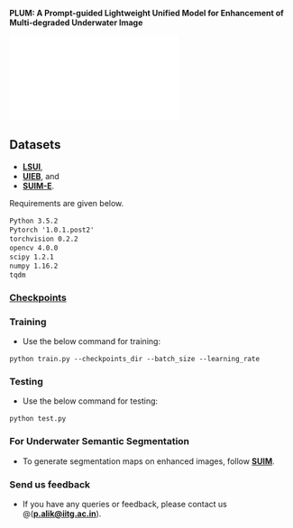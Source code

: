 **PLUM: A Prompt-guided Lightweight Unified Model for Enhancement of Multi-degraded Underwater Image** 

![Block](PLUM_3.pdf)

## Datasets
  - [**LSUI**](https://drive.google.com/file/d/10gD4s12uJxCHcuFdX9Khkv37zzBwNFbL/view), 
  - [**UIEB**](https://li-chongyi.github.io/proj_benchmark.html), and
  - [**SUIM-E**](https://drive.google.com/drive/folders/1gA3Ic7yOSbHd3w214-AgMI9UleAt4bRM).

Requirements are given below.
```
Python 3.5.2
Pytorch '1.0.1.post2'
torchvision 0.2.2
opencv 4.0.0
scipy 1.2.1
numpy 1.16.2
tqdm
```
### [Checkpoints](https://drive.google.com/drive/folders/1lMp9zk5KkjvafEtpKYVso78FiWQFAmQ3?usp=sharing)

### Training
- Use the below command for training:
```
python train.py --checkpoints_dir --batch_size --learning_rate             
```
### Testing
- Use the below command for testing:
```
python test.py  
```
### For Underwater Semantic Segmentation
- To generate segmentation maps on enhanced images, follow [**SUIM**](https://github.com/xahidbuffon/SUIM). 

### Send us feedback
- If you have any queries or feedback, please contact us @(**p.alik@iitg.ac.in**).
